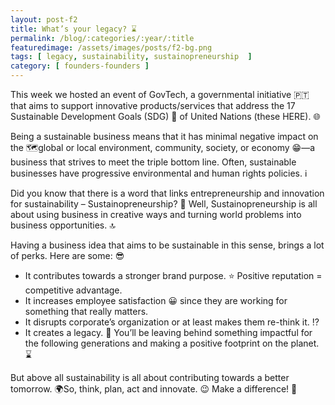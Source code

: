 ```yaml
---
layout: post-f2
title: What’s your legacy? ⌛
permalink: /blog/:categories/:year/:title
featuredimage: /assets/images/posts/f2-bg.png
tags: [ legacy, sustainability, sustainopreneurship  ]
category: [ founders-founders ]
---
```


This week we hosted an event of GovTech, a governmental initiative 🇵🇹 that aims to support innovative products/services that address the 17 Sustainable Development Goals (SDG) 🎯 of United Nations (these HERE). 🌐

Being a sustainable business means that it has minimal negative impact on the 🗺global or local environment, community, society, or economy 😁—a business that strives to meet the triple bottom line. Often, sustainable businesses have progressive environmental and human rights policies. ℹ

Did you know that there is a word that links entrepreneurship and innovation for sustainability – Sustainopreneurship? 🤩 Well, Sustainopreneurship is all about using business in creative ways and turning world problems into business opportunities. 🔝

Having a business idea that aims to be sustainable in this sense, brings a lot of perks. Here are some: 😎

- It contributes towards a stronger brand purpose. ⭐ Positive reputation = competitive advantage.
- It increases employee satisfaction 😀 since they are working for something that really matters.
- It disrupts corporate’s organization or at least makes them re-think it. ⁉
- It creates a legacy. 📜 You’ll be leaving behind something impactful for the following generations and making a positive footprint on the planet. ⌛

But above all sustainability is all about contributing towards a better tomorrow.  🌍So, think, plan, act and innovate. 😉 Make a difference!  💪